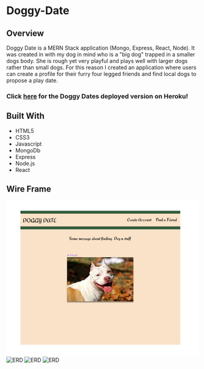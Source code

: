 # Doggy-Date

## Overview


Doggy Date is a MERN Stack application (Mongo, Express, React, Node). It was created in with my dog in mind who is a "big dog" trapped in a smaller dogs body. She is rough yet very playful and plays well with larger dogs rather than small dogs. For this reason I created an application where users can create a profile for their furry four legged friends and find local dogs to propose a play date.


### Click [here](https://dogdatesandmore.herokuapp.com/) for the Doggy Dates deployed version on Heroku!

## Built With
* HTML5
* CSS3
* Javascript
* MongoDb
* Express
* Node.js
* React

## Wire Frame

![ERD](client/public/Images/wf1.png)
![ERD](public/images/wf2.png)
![ERD](public/images/wf3.png)
![ERD](public/images/wf4.png)




